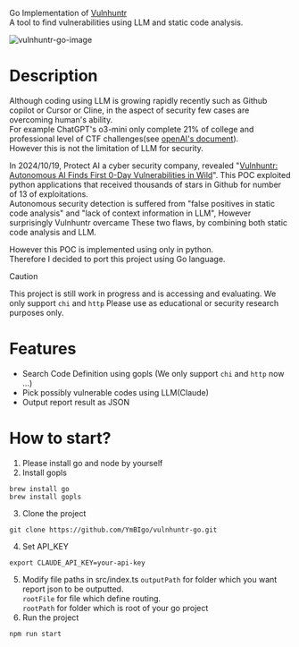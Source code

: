 Go Implementation of [Vulnhuntr](https://github.com/protectai/vulnhuntr/tree/main?tab=readme-ov-file)  
A tool to find vulnerabilities using LLM and static code analysis.

![vulnhuntr-go-image](https://vulnhuntr.s3.us-west-1.amazonaws.com/vulnhuntr_title.png)

# Description
Although coding using LLM is growing rapidly recently such as Github copilot or Cursor or Cline, in the aspect of security few cases are overcoming human's ability.  
For example ChatGPT's o3-mini only complete 21% of college and professional level of CTF challenges(see [openAI's document](https://cdn.openai.com/o3-mini-system-card-feb10.pdf)).  
However this is not the limitation of LLM for security.  
  
In 2024/10/19, Protect AI a cyber security company, revealed "[Vulnhuntr: Autonomous AI Finds First 0-Day Vulnerabilities in Wild](https://protectai.com/threat-research/vulnhuntr-first-0-day-vulnerabilities)". This POC exploited python applications that received thousands of stars in Github for number of 13 of exploitations.  
Autonomous security detection is suffered from "false positives in static code analysis" and "lack of context information in LLM", However surprisingly Vulnhuntr overcame These two flaws, by combining both static code analysis and LLM.  
  
However this POC is implemented using only in python.  
Therefore I decided to port this project using Go language.  
  
> [!CAUTION]
> This project is still work in progress and is accessing and evaluating.
> We only support `chi` and `http`
> Please use as educational or security research purposes only.

# Features

- Search Code Definition using gopls (We only support `chi` and `http` now ...)
- Pick possibly vulnerable codes using LLM(Claude)
- Output report result as JSON

# How to start?
  
1. Please install go and node by yourself
2. Install gopls
```
brew install go
brew install gopls
```
3. Clone the project
```
git clone https://github.com/YmBIgo/vulnhuntr-go.git
```
4. Set API_KEY
```
export CLAUDE_API_KEY=your-api-key
```
5. Modify file paths in src/index.ts
 `outputPath` for folder which you want report json to be outputted.  
 `rootFile` for file which define routing.  
 `rootPath` for folder which is root of your go project  
6. Run the project
```
npm run start
```